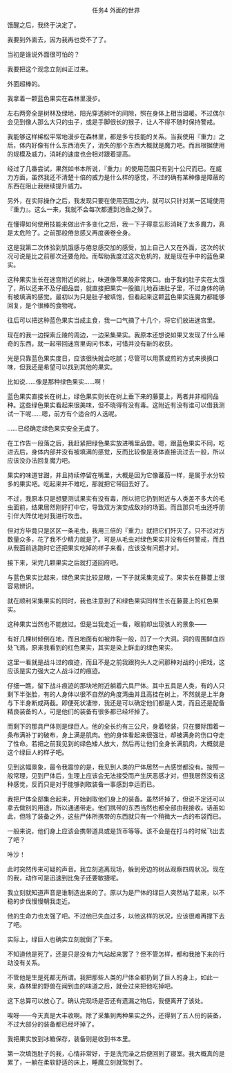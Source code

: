 <p align="center">任务4 外面的世界</p>

饿醒之后，我终于决定了。

我要到外面去，因为我再也受不了了。

当初是谁说外面很可怕的？

我要把这个观念立刻纠正过来。

外面超棒的。

我拿着一颗蓝色果实在森林里漫步。

左右两旁全是树林及绿地，阳光穿透树叶的间隙，照在身体上相当温暖。不过偶尔会见到像人那么大只的虫子，或是手脚很长的猴子，让人不得不随时保持警戒。

我能够这样稀松平常地漫步在森林里，都是多亏技能的关系。当我使用『重力』之后，体内好像有什么东西消失了，消失的那个东西大概就是魔力吧。而且根据使用的规模及威力，消耗的速度也会相对跟着提高。

经过了几番尝试，果然如书本所说，『重力』的使用范围只有到十公尺而已。在威力方面，虽然我还不清楚十倍的威力是什么样的感觉，不过的确有某种像是障蔽的东西在阻止我继续提升威力。

另外，在实际操作之后，我发现只要在使用范围之内，就可以只针对某一区域使用『重力』。这么一来，我就不会每次都遭到池鱼之殃了。

在懂得如何使用技能来做出许多变化之后，我一下子得意忘形消耗了太多魔力，真是太危险了。之前那般倦怠感又再度袭卷全身。

这是我第二次体验到饥饿感与倦怠感交加的感受，加上自己人又在外面，这次的状况可说是比之前那次还要危险。而帮助我度过这次危机的，就是现在手中的蓝色果实。

这种果实生长在迷宫附近的树上，味道像苹果般非常爽口。由于我的肚子实在太饿了，所以还来不及仔细品尝，就直接把果实一股脑儿地吞进肚子里，不过身体的确有被填满的感觉。最初以为只是肚子被填饱，但看起来这颗蓝色果实连魔力都能够回复，是个很棒的食物呢。

往后可以把这种蓝色果实当成主食，我一口气摘了十几个，将它们放进迷宫里。

现在的我一边探索丘陵的周边，一边采集果实。我原本还想说如果又发现了什么稀奇的东西，就一起带回迷宫里询问书本，可惜并没有新的收获。

光是只靠蓝色果实度日，应该很快就会吃腻；尽管可以用蒸或煎的方式来换换口味，但我还是希望可以找到其他的果实。

比如说……像是那种绿色果实……啊！

蓝色果实直接长在树上，绿色果实则长在树上垂下来的藤蔓上，两者并非相同品种。这些绿色果实看起来很美味，但不晓得有没有毒。这附近有没有谁可以借我测试一下呢……嗯，前方有个适合的人选呢。

……已经确定绿色果实安全无虞了。

在工作​​告一段落之后，我赶紧把绿色果实放进嘴里品尝。嗯，跟蓝色果实不同，吃进去后，身体内部并没有被填满的感觉，反而比较像是液体直接流过去一般，所以应该没办法回复魔力吧。

果实的味道甘甜，并且持续停留在嘴里，大概是因为它像蕃茄一样，是属于水分较多的果实吧。吃起来并不难吃，那就把它带回去好了。

不过，我原本只是想要测试果实有没有毒，所以把它扔到附近与人类差不多大的毛虫面前，结果居然刚好打中它，导致双方演变成敌对的场面。而且那只​​毛虫还呼朋引伴大阵仗地对我进行攻击。

但对方毕竟只是区区一条毛虫，我用三倍的『重力』就把它们歼灭了。只不过对方数量众多，花了我不少精力就是了。可是从毛虫对绿色果实并没有任何警戒，而且从我面前逃跑时它还把果实吃掉的样子来看，应该​​没有问题才对。

接下来，采完几颗果实之后就打道回府吧。

与蓝色果实比起来，绿色果实比较显眼，一下子就采集完成了。果实长在藤蔓上很容易辨识。

就在顺利采集果实的同时，我也注意到了和绿色果实同样生长在藤蔓上的红色果实。

这种果实当然也不能放过。但是当我走近一看，眼前却出现骇人的景象——

有好几棵树倾倒在地，而且地面有如被炸裂一般，凹了一个大洞。洞的周围鲜血四处飞溅，原来我看到的红色果实，其实是染上鲜血的绿色果实。

这里一看就是战斗过的痕迹，而且不是之前我跟狗头人之间那种对战的小把戏，这应该是实力强大之人战斗过的痕迹。

仔细一瞧，留下战斗痕迹的那块地附近躺着六具尸体。其中五具是人类，有的人只剩下半张脸，有的人身体以很不自然的角度湾曲并且高挂在树上，不然就是上半身与下半身断成两截。即便死状凄惨，我还是可以确定他们都是人类，而且还是配备精良装备的人，可是他们的装备有很多都已经坏掉了。

而剩下的那具尸体则是绿巨人。他的全长约有三公尺，身着轻装，只在腰际围着一条布满补丁的破布，身上满是肌肉。他的身体看起来很强壮，却被满身的伤口夺走了性命。若把之前我见到的绿色矮人放大，然后再让他们全身长满肌肉，大概就是这个绿巨人的样子吧。

见到这幅景象，最令我震惊的是，我见到人类的尸体居然一点感觉都没有。按照一般常理，见到尸体后，生理上应该会无法接受而产生厌恶感才对，但我居然没有这种感觉，反而只是对于能够剥取装备一事感到幸运而已。

我把尸体全部集合起来，开始剥取他们身上的装备。虽然坏掉了，但说不定还可以拿去做别的用途，所以通通带走。他们携带的东西当然也都全部由我接收。话虽如此，但除了装备之外，这些尸体所携带的东西就只有一个稍微大一点的布袋而已。

一般来说，他们身上应该会携带道具或是货币等等。该不会是在打斗的时候飞出去了吧？

咔沙！

此时突然传来可疑的声音。我立刻逃离现场，躲到旁边的树丛观察四周状况。现在的我，动作可是迅速到比兔子还要敏捷呢。

我立刻就知道声音是谁制造出来的了。原以为是尸体的绿巨人突然站了起来，以不稳的步伐慢慢朝我走近。

他的生命力也太强了吧。不过他已失血过多，以他这样的状况，应该很难再撑下去了吧。

实际上，绿巨人也确实立刻就倒了下来。

不知道他是死了，还是只是没有力气站起来罢了？但不管怎样，都和我接下来的行动没有关系。

不管他是生是死都无所谓。我把那些人类的尸体全都扔到了巨人的身上，如此一来，森林里的野兽在闻到血的味道之后，就会过来把他吃掉吧。

这下总算可以放心了。确认完现场是否还有遗漏之物后，我便离开了该处。

唉呀——今天真是大丰收啊。除了采集到两种果实之外，还得到了五人份的装备，不过大部分的装备都已经坏掉了。

我把果实放到冰箱保存，装备则是收到书本里。

第一次填饱肚子的我，心情非常好，于是洗完澡之后便回到了寝室。我大概真的是累了，一躺在柔软舒适的床上，睡魔立刻就驾到了。

